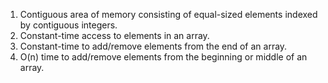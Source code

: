 1. Contiguous area of memory consisting of equal-sized elements indexed by contiguous integers.
2. Constant-time access to elements in an array.
3. Constant-time to add/remove elements from the end of an array.
4. O(n) time to add/remove elements from the beginning or middle of an array.